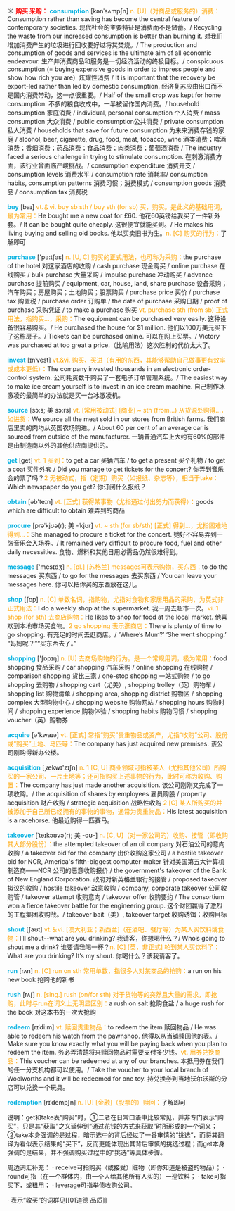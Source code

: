 ☀ <font color="red">**购买 采购：**</font> 
<font color="sky blue">**consumption**</font> [kənˈsʌmpʃn]
<font color="orange">n. [U]（对商品或服务的）消费：</font>Consumption rather than saving has become the central feature of contemporary societies. 现代社会的主要特征是消费而不是储蓄。/ Recycling the waste from our increased consumption is better than burning it. 对我们增加消费产生的垃圾进行回收要好过将其焚烧。/ The production and consumption of goods and services is the ultimate aim of all economic endeavour. 生产并消费商品和服务是一切经济活动的终极目标。/ conspicuous consumption (= buying expensive goods in order to impress people and show how rich you are）炫耀性消费 / It is important that the recovery be export-led rather than led by domestic consumption. 经济复苏应由出口而不是国内消费带动，这一点很重要。/ Half of the small crop was kept for home consumption. 不多的粮食收成中，一半被留作国内消费。/ household consumption 家庭消费 / individual, personal consumption 个人消费 / mass consumption 大众消费 / public consumption公共消费 / private consumption 私人消费 / households that save for future consumption 为未来消费存钱的家庭 / alcohol, beer, cigarette, drug, food, meat, tobacco, wine 酒类消费；啤酒消费；香烟消费；药品消费；食品消费；肉类消费；葡萄酒消费 / The industry faced a serious challenge in trying to stimulate consumption. 在刺激消费方面，该行业曾面临严峻挑战。/ consumption expenditure 消费开支 / consumption levels 消费水平 / consumption rate 消耗率/ consumption habits, consumption patterns 消费习惯；消费模式 / consumption goods 消费品 / consumption tax 消费税

<font color="sky blue">**buy**</font> [baɪ] 
<font color="orange">vt.＆vi. buy sb sth / buy sth (for sb) 买，购买。是此义的基础用词，最为常用：</font>He bought me a new coat for £60. 他花60英镑给我买了一件新外套。/ It can be bought quite cheaply. 这很便宜就能买到。/ He makes his living buying and selling old books. 他以买卖旧书为生。<font color="orange">n. [C] 购买的行为：</font>了解即可

<font color="sky blue">**purchase**</font> ['pə:tʃəs] 
<font color="orange">n. [U, C] 购买的正式用法，也可称为采购：</font>the purchase of the hotel 对这家酒店的收购 / cash purchase 现金购买 / online purchase 在线购买 / bulk purchase 大量采购 / impulse purchase 冲动购买 / advance purchase 提前购买 / equipment, car, house, land, share purchase 设备采购；汽车购买；房屋购买；土地购买；股票购买 / purchase price 买价 / purchase tax 购置税 / purchase order 订购单 / the date of purchase 采购日期 / proof of purchase 采购凭证 / to make a purchase 购买 <font color="orange">vt. purchase sth (from sb) 正式用法，指购买…，采购：</font>The equipment can be purchased very easily. 这种设备很容易购买。/ He purchased the house for $1 million. 他们以100万美元买下了这栋房子。/ Tickets can be purchased online. 可以在网上买票。/ Victory was purchased at too great a price.（比喻用法）这次胜利的代价太大了。
  
<font color="sky blue">**invest**</font> [ɪnˈvest]
<font color="orange">vt.&vi. 购买、买进（有用的东西，其能够帮助自己做事更有效率或成本更低）：</font>The company invested thousands in an electronic order-control system. 公司耗资数千购买了一套电子订单管理系统。/ The easiest way to make ice cream yourself is to invest in an ice cream machine. 自己制作冰激凌的最简单的办法就是买一台冰激凌机。
           
<font color="sky blue">**source**</font> [sɔ:s; 美 sɔ:rs]
<font color="orange">vt. [常用被动式] [商业] ~ sth (from…) 从货源处购得…，如进货：</font>We source all the meat sold in our stores from British farms. 我们商店里卖的肉均从英国农场购进。/ About 60 per cent of an average car is sourced from outside of the manufacturer. 一辆普通汽车上大约有60%的部件是由制造商以外的其他供应商提供的。

<font color="sky blue">**get**</font> [ɡet] 
<font color="orange">vt. 1 买到：</font>to get a car 买辆汽车 / to get a present 买个礼物 / to get a coat 买件外套 / Did you manage to get tickets for the concert? 你弄到音乐会的票了吗？<font color="orange">2 无被动式，指（定期）购买（如报纸、杂志等），相当于take：</font>Which newspaper do you get? 你订阅什么报纸？

<font color="sky blue">**obtain**</font> [əb'teɪn] 
<font color="orange">vt. [正式] 获得某事物（尤指通过付出努力而获得）：</font>goods which are difficult to obtain 难弄到的商品
           
<font color="sky blue">**procure**</font> [prəˈkjʊə(r); 美 -ˈkjʊr]
<font color="orange">vt. ~ sth (for sb/sth) [正式] 得到…，尤指困难地得到…：</font>She managed to procure a ticket for the concert. 她好不容易弄到一张音乐会入场券。/ It remained very difficult to procure food, fuel and other daily necessities. 食物、燃料和其他日用必需品仍然很难得到。

<font color="sky blue">**message**</font> ['mesɪdӡ] 
<font color="orange">n. [pl.] [苏格兰] messages可表示购物，买东西：</font>to do the messages 买东西 / to go for the messages 去买东西 / You can leave your messages here. 你可以把你买的东西放在这儿。

<font color="sky blue">**shop**</font> [ʃɒp] 
<font color="orange">n. [C] 单数名词，指购物，尤指对食物和家居用品的采购，为英式非正式用法：</font>I do a weekly shop at the supermarket. 我一周去超市一次。<font color="orange">vi. 1 shop (for sth) 去商店购物：</font>He likes to shop for food at the local market. 他喜欢到本地市场买食物。<font color="orange">2 go shopping 表示逛商店：</font>There is plenty of time to go shopping. 有充足的时间去逛商店。/ ‘Where’s Mum?’ ‘She went shopping.’ “妈妈呢？”“买东西去了。”

<font color="sky blue">**shopping**</font> ['ʃɒpɪŋ] 
<font color="orange">n. [U] 去商场购物的行为。是一个常规用词，极为常用：</font>food shopping 食品采购 / car shopping 汽车采购 / online shopping 在线购物 / comparison shopping 货比三家 / one-stop shopping 一站式购物 / to go shopping 去购物 / shopping cart（尤美）, shopping trolley（英）购物车 / shopping list 购物清单 / shopping area, shopping district 购物区 / shopping complex 大型购物中心 / shopping website 购物网站 / shopping hours 购物时间 / shopping experience 购物体验 / shopping habits 购物习惯 / shopping voucher（英）购物券

<font color="sky blue">**acquire**</font> [ə'kwaɪə] 
<font color="orange">vt. [正式] 常指“购买”贵重物品或资产，尤指“收购”公司、股份或“购买”土地、马匹等：</font>The company has just acquired new premises. 该公司刚购得新办公楼。

<font color="sky blue">**acquisition**</font> [͵ækwɪ'zɪʃn] 
<font color="orange">n. 1 [C, U] 商业领域可指被某人（尤指其他公司）所购买的一家公司、一片土地等；还可指购买上述事物的行为，此时可称为收购、购置：</font>The company has just made another acquisition. 该公司刚刚又完成了一项收购。/ the acquisition of shares by employees 雇员购股 / property acquisition 财产收购 / strategic acquisition 战略性收购 <font color="orange">2 [C] 某人所购买的并被添加于自己所已经拥有的事物的事物，通常为贵重物品：</font>His latest acquisition is a racehorse. 他最近购得一匹赛马。
           
<font color="sky blue">**takeover**</font> [ˈteɪkəʊvə(r); 美 -oʊ-]
<font color="orange">n. [C, U]（对一家公司的）收购、接管（即收购其大部分股份）：</font>the attempted takeover of an oil company 对石油公司的意向收购 / a takeover bid for the company 出价收购这家公司 / a hostile takeover bid for NCR, America's fifth-biggest computer-maker 针对美国第五大计算机制造商——NCR 公司的恶意收购报价 / the government's takeover of the Bank of New England Corporation. 政府对新英格兰银行的接管 / proposed takeover 拟议的收购 / hostile takeover 敌意收购 / company, corporate takeover 公司收购管 / takeover attempt 收购意向 / takeover offer 收购要约 / The consortium won a fierce takeover battle for the engineering group. 这个财团赢得了激烈的工程集团收购战。/ takeover bait（美）, takeover target 收购诱饵；收购目标

<font color="sky blue">**shout**</font> [ʃaʊt] 
<font color="orange">vt.＆vi. [澳大利亚；新西兰]（在酒吧、餐厅等）为某人买饮料或食物：</font>I’ll shout--what are you drinking? 我请客，你想喝什么？/ Who’s going to shout me a drink? 谁要请我喝一杯？<font color="orange">n. [C] [英，非正式] 轮到某人买饮料了：</font>What are you drinking? It’s my shout. 你喝什么？该我请客了。

<font color="sky blue">**run**</font> [rʌn] 
<font color="orange">n. [C] run on sth 常用单数，指很多人对某商品的抢购：</font>a run on his new book 抢购他的新书

<font color="sky blue">**rush**</font> [rʌʃ] 
<font color="orange">n. [sing.] rush (on/for sth) 对于货物等的突然且大量的需求，即抢购，此时与run在词义上无明显区别：</font>a rush on salt 抢购食盐 / a huge rush for the book 对这本书的一次大抢购
           
<font color="sky blue">**redeem**</font> [rɪˈdi:m]
<font color="orange">vt. 赎回贵重物品：</font>to redeem the item 赎回物品 / He was able to redeem his watch from the pawnshop. 他得以从当铺赎回他的表。/ Make sure you know exactly what you will be paying back when you plan to redeem the item. 务必弄清楚将来赎回物品时需要支付多少钱。<font color="orange">vt. 用券兑换商品：</font>This voucher can be redeemed at any of our branches. 本抵用券在我们的任一分支机构都可以使用。/ Take the voucher to your local branch of Woolworths and it will be redeemed for one toy. 持兑换券到当地沃尔沃斯的分店可以兑换一个玩具。
           
<font color="sky blue">**redemption**</font> [rɪˈdempʃn]
<font color="orange">n. [U] [金融]（股票的）赎回：</font>了解即可

说明：get和take表“购买”时，①二者在日常口语中比较常见，并非专门表示“购买”，只是其“获取”之义延伸到“通过花钱的方式来获取”时所形成的一个词义；②take本身强调的是过程，暗示选中的背后经过了一番审慎的“挑选”，而将其翻译为看似表示结果的“买下”，反而更能体现出其背后审慎的挑选过程；而get本身强调的是结果，并不强调购买过程中的“挑选”等具体步骤。

周边词汇补充：
· receive可指购买（或接受）赃物（即你知道是被盗的物品）；
· round可指（在一个群体内，由一个人给其他所有人买的）一巡饮料；
· take可指买下，或租用；
· leverage可指举债收购公司。

· 表示“收买”的词群见[[01道德 品质]]
